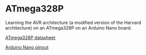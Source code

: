# ATmega328P

Learning the AVR architecture (a modified version of the Harvard architecture) on an ATmega328P on an Arduino Nano board.

[ATmega328P datasheet](https://ww1.microchip.com/downloads/en/DeviceDoc/ATmega48A-PA-88A-PA-168A-PA-328-P-DS-DS40002061A.pdf "ATmega328P datasheet")

[Arduino Nano pinout](https://content.arduino.cc/assets/Pinout-NANO_latest.pdf "Arduino Nano pinout")
